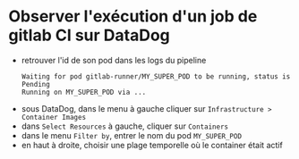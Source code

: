 # Observer l'exécution d'un job de gitlab CI sur DataDog

- retrouver l'id de son pod dans les logs du pipeline
    ```
    Waiting for pod gitlab-runner/MY_SUPER_POD to be running, status is Pending
    Running on MY_SUPER_POD via ...
    ```
- sous DataDog, dans le menu à gauche cliquer sur `Infrastructure > Container Images`
- dans `Select Resources` à gauche, cliquer sur `Containers`
- dans le menu `Filter by`, entrer le nom du pod `MY_SUPER_POD`
- en haut à droite, choisir une plage temporelle où le container était actif


